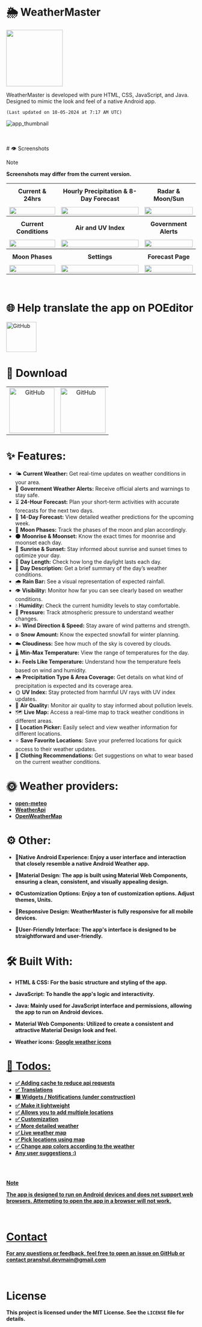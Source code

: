 # 🌦️ WeatherMaster 

<img src="https://github.com/PranshulGG/WeatherMaster/blob/master/preview/partly_cloudy_day.svg" alt="" width="150px">

WeatherMaster is developed with pure HTML, CSS, JavaScript, and Java. Designed to mimic the look and feel of a native Android app.

`(Last updated on 10-05-2024 at 7:17 AM UTC)`

![app_thumbnail](preview/thumbnail.png)

<br>
<br>
# 👁️ Screenshots

> [!NOTE]
> **Screenshots may differ from the current version.**

<table style="width: 100%; border-collapse: collapse;">
  <tr>
    <th style="text-align: center; padding: 10px;">Current & 24hrs</th>
    <th style="text-align: center; padding: 10px;">Hourly Precipitation & 8-Day Forecast</th>
    <th style="text-align: center; padding: 10px;">Radar & Moon/Sun</th>
  </tr>
  <tr>
    <td style="text-align: center;"><img src="preview/current.jpeg" style="width: 100%; max-width: 250px;"></td>
    <td style="text-align: center;"><img src="preview/rain_8_days.jpeg" style="width: 100%; max-width: 250px;"></td>
    <td style="text-align: center;"><img src="preview/map_sun_moon.png" style="width: 100%; max-width: 250px;"></td>
  </tr>
  <tr>
    <th style="text-align: center; padding: 10px;">Current Conditions</th>
    <th style="text-align: center; padding: 10px;">Air and UV Index</th>
    <th style="text-align: center; padding: 10px;">Government Alerts</th>
  </tr>
  <tr>
    <td style="text-align: center;"><img src="preview/details.png" style="width: 100%; max-width: 250px;"></td>
    <td style="text-align: center;"><img src="preview/air_uv.jpeg" style="width: 100%; max-width: 250px;"></td>
    <td style="text-align: center;"><img src="preview/gov_alert.png" style="width: 100%; max-width: 250px;"></td>
  </tr>
  <tr>
    <th style="text-align: center; padding: 10px;">Moon Phases</th>
    <th style="text-align: center; padding: 10px;">Settings</th>
    <th style="text-align: center; padding: 10px;">Forecast Page</th>
  </tr>
  <tr>
    <td style="text-align: center;"><img src="preview/moonphases.png" style="width: 100%; max-width: 250px;"></td>
    <td style="text-align: center;"><img src="preview/settings.jpeg" style="width: 100%; max-width: 250px;"></td>
    <td style="text-align: center;"><img src="preview/forecast_page.jpeg" style="width: 100%; max-width: 250px;"></td>
  </tr>
</table>



<br>

# 🌐 Help translate the app on POEditor 
<a href="https://poeditor.com/join/project/DxrGXdoUGF"><img alt="GitHub" src="preview/figma_btn.svg" height="80"/></a>

# 📲 Download

<table style="width: 100%; border-collapse: collapse;">
  <tr>
   <td style="text-align: center;"> <a href="https://github.com/PranshulGG/WeatherMaster/releases"><img alt="GitHub" src="https://censorship.no/img/github-badge.png" height="120"/></a></td>
    <td style="text-align: center;"> <a href="https://apt.izzysoft.de/fdroid/index/apk/com.example.weathermaster"><img alt="GitHub" src="preview/download_Btn.png" height="120"/></a></td>
  </tr>
</table>

# ✨ Features:

- 🌤️ **Current Weather:** Get real-time updates on weather conditions in your area.
- 📢 **Government Weather Alerts:** Receive official alerts and warnings to stay safe.
- ⏳ **24-Hour Forecast:** Plan your short-term activities with accurate forecasts for the next two days.
- 📅 **14-Day Forecast:** View detailed weather predictions for the upcoming week.
- 🌙 **Moon Phases:** Track the phases of the moon and plan accordingly.
- 🌑 **Moonrise & Moonset:** Know the exact times for moonrise and moonset each day.
- 🌅 **Sunrise & Sunset:** Stay informed about sunrise and sunset times to optimize your day.
- 📏 **Day Length:** Check how long the daylight lasts each day.
- 📝 **Day Description:** Get a brief summary of the day’s weather conditions.
- 🌧️ **Rain Bar:** See a visual representation of expected rainfall.
- 👁️ **Visibility:** Monitor how far you can see clearly based on weather conditions.
- 💧 **Humidity:** Check the current humidity levels to stay comfortable.
- 🧭 **Pressure:** Track atmospheric pressure to understand weather changes.
- 🌬️ **Wind Direction & Speed:** Stay aware of wind patterns and strength.
- ❄️ **Snow Amount:** Know the expected snowfall for winter planning.
- ☁️ **Cloudiness:** See how much of the sky is covered by clouds.
- 🌡️ **Min-Max Temperature:** View the range of temperatures for the day.
- 🌬️ **Feels Like Temperature:** Understand how the temperature feels based on wind and humidity.
- 🌧️ **Precipitation Type & Area Coverage:** Get details on what kind of precipitation is expected and its coverage area.
- 🌞 **UV Index:** Stay protected from harmful UV rays with UV index updates.
- 🌿 **Air Quality:** Monitor air quality to stay informed about pollution levels.
- 🗺️ **Live Map:** Access a real-time map to track weather conditions in different areas.
- 📍 **Location Picker:** Easily select and view weather information for different locations.
- ⭐ **Save Favorite Locations:** Save your preferred locations for quick access to their weather updates.
- 👗 **Clothing Recommendations:** Get suggestions on what to wear based on the current weather conditions.


# 🌞 Weather providers:
- [**open-meteo**](https://open-meteo.com)
- [**WeatherApi**](https://www.weatherapi.com/)
- [**OpenWeatherMap**](https://openweathermap.org/api)

# ⚙️ Other:

 - 📱<strong>Native Android Experience: </stronge>Enjoy a user interface and interaction that closely resemble a native Android Weather app.

 - 🎨<strong>Material Design: </stronge>The app is built using Material Web Components, ensuring a clean, consistent, and visually appealing design.

 - ⚙️<strong>Customization Options: </stronge>Enjoy a ton of customization options. Adjust themes, Units.

 - 📐<strong>Responsive Design: </stronge>WeatherMaster is fully responsive for all mobile devices.

 - 🧩<strong>User-Friendly Interface: </stronge>The app's interface is designed to be straightforward and user-friendly.


# 🛠️ Built With:

 - <strong>HTML & CSS: </stronge> For the basic structure and styling of the app.

 - <strong>JavaScript: </stronge>To handle the app's logic and interactivity.

 - <strong>Java: </stronge>Mainly used for JavaScript interface and permissions, allowing the app to run on Android devices.

 - <strong>Material Web Components: </stronge>Utilized to create a consistent and attractive Material Design look and feel.

 - <strong>Weather icons</strong>: <a href="https://gitlab.com/bignutty/google-weather-icons">Google weather icons

 # 📝 Todos:

 - ✅ Adding cache to reduce api requests
 - ✅ Translations
 - ⬛ Widgets / Notifications (under construction)
 - ✅ Make it lightweight
 - ✅ Allows you to add multiple locations
 - ✅ Customization 
 - ✅ More detailed weather 
 - ✅ Live weather map
 - ✅ Pick locations using map
 - ✅ Change app colors according to the weather
 -  Any user suggestions :)
<br>
<br>

> [!NOTE]
> The app is designed to run on Android devices and does not support web browsers. Attempting to open the app in a browser will not work.
<br>

# Contact
For any questions or feedback, feel free to open an issue on GitHub or contact pranshul.devmain@gmail.com

<br>

# License
This project is licensed under the MIT License. See the `LICENSE` file for details.



